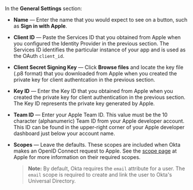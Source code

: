 In the **General Settings** section:

* **Name** &mdash; Enter the name that you would expect to see on a button, such as **Sign in with Apple**.
* **Client ID** &mdash; Paste the Services ID that you obtained from Apple when you configured the Identity Provider in the <GuideLink link="../create-an-app-at-idp">previous section</GuideLink>. The Services ID identifies the particular instance of your app and is used as the OAuth `client_id`.
* **Client Secret Signing Key** &mdash; Click **Browse files** and locate the key file (.p8 format) that you downloaded from Apple when you created the private key for client authentcation in the <GuideLink link="../create-an-app-at-idp">previous section</GuideLink>.
* **Key ID** &mdash; Enter the Key ID that you obtained from Apple when you created the private key for client authentication in the <GuideLink link="../create-an-app-at-idp">previous section</GuideLink>. The Key ID represents the private key generated by Apple.
* **Team ID** &mdash; Enter your Apple Team ID. This value must be the 10 character (alphanumeric) Team ID from your Apple developer account. This ID can be found in the upper-right corner of your Apple developer dashboard just below your account name.
* **Scopes** &mdash; Leave the defaults. These scopes are included when Okta makes an OpenID Connect request to Apple. See the [scope page](https://developer.apple.com/documentation/sign_in_with_apple/clientconfigi/3230955-scope) at Apple for more information on their required scopes.

    > **Note:** By default, Okta requires the `email` attribute for a user. The `email` scope is required to create and link the user to Okta's Universal Directory.